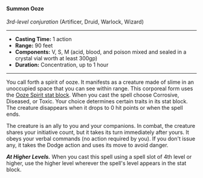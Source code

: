 #### Summon Ooze
*3rd-level conjuration* (Artificer, Druid, Warlock, Wizard)
___
- **Casting Time:** 1 action 
- **Range:** 90 feet 
- **Components:** V, S, M (acid, blood, and poison mixed and sealed in a crystal vial worth at least 300gp) 
- **Duration:** Concentration, up to 1 hour 
---
You call forth a spirit of ooze. It manifests as a creature made of slime in an unoccupied space that you can see within range. This corporeal form uses the [Ooze Spirit stat block](../../Creatures/Spirits.md#ooze-spirit). When you cast the spell choose Corrosive, Diseased, or Toxic. Your choice determines certain traits in its stat block. The creature disappears when it drops to 0 hit points or when the spell ends. 

The creature is an ally to you and your companions. In combat, the creature shares your initiative count, but it takes its turn immediately after yours. It obeys your verbal commands (no action required by you). If you don't issue any, it takes the Dodge action and uses its move to avoid danger. 

***At Higher Levels.*** When you cast this spell using a spell slot of 4th level or higher, use the higher level wherever the spell's level appears in the stat block. 

